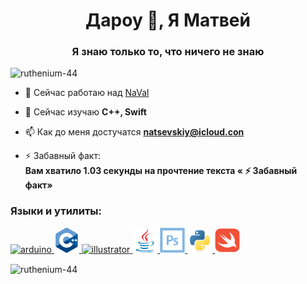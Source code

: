 <h1 align="center">Дароу 👋, Я Матвей</h1>
<h3 align="center">Я знаю только то, что ничего не знаю</h3>

<p align="left"> <img src="https://komarev.com/ghpvc/?username=ruthenium-44&label=%D0%9F%D1%80%D0%BE%D1%81%D0%BC%D0%BE%D1%82%D1%80%D1%8B%20%D0%BF%D1%80%D0%BE%D1%84%D0%B8%D0%BB%D1%8F&color=ffb800&style=flat" alt="ruthenium-44" /> </p>

- 🔭 Сейчас работаю над [NaVal](https://github.com/users/ruthenium-44/projects/4)

- 🌱 Сейчас изучаю **C++, Swift**

- 📫 Как до меня достучатся **natsevskiy@icloud.con**

- ⚡ Забавный факт: <br/> **Вам хватило 1.03 секунды на прочтение текста « ⚡ Забавный факт»**


<h3 align="left">Языки и утилиты:</h3>
<p align="left"> <a href="https://www.arduino.cc/" target="_blank" rel="noreferrer"> <img src="https://cdn.worldvectorlogo.com/logos/arduino-1.svg" alt="arduino" width="40" height="40"/> </a> <a href="https://www.w3schools.com/cpp/" target="_blank" rel="noreferrer"> <img src="https://raw.githubusercontent.com/devicons/devicon/master/icons/cplusplus/cplusplus-original.svg" alt="cplusplus" width="40" height="40"/> </a> <a href="https://www.adobe.com/in/products/illustrator.html" target="_blank" rel="noreferrer"> <img src="https://www.vectorlogo.zone/logos/adobe_illustrator/adobe_illustrator-icon.svg" alt="illustrator" width="40" height="40"/> </a> <a href="https://www.java.com" target="_blank" rel="noreferrer"> <img src="https://raw.githubusercontent.com/devicons/devicon/master/icons/java/java-original.svg" alt="java" width="40" height="40"/> </a> <a href="https://www.photoshop.com/en" target="_blank" rel="noreferrer"> <img src="https://raw.githubusercontent.com/devicons/devicon/master/icons/photoshop/photoshop-line.svg" alt="photoshop" width="40" height="40"/> </a> <a href="https://www.python.org" target="_blank" rel="noreferrer"> <img src="https://raw.githubusercontent.com/devicons/devicon/master/icons/python/python-original.svg" alt="python" width="40" height="40"/> </a> <a href="https://developer.apple.com/swift/" target="_blank" rel="noreferrer"> <img src="https://raw.githubusercontent.com/devicons/devicon/master/icons/swift/swift-original.svg" alt="swift" width="40" height="40"/> </a> </p>

<p><img align="center" src="https://github-readme-streak-stats.herokuapp.com/?user=ruthenium-44&theme=dark" alt="ruthenium-44" /></p>